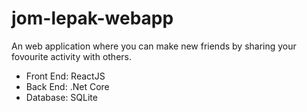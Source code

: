 # jom-lepak-webapp

An web application where you can make new friends by sharing your fovourite activity with others.

- Front End: ReactJS
- Back End: .Net Core
- Database: SQLite
